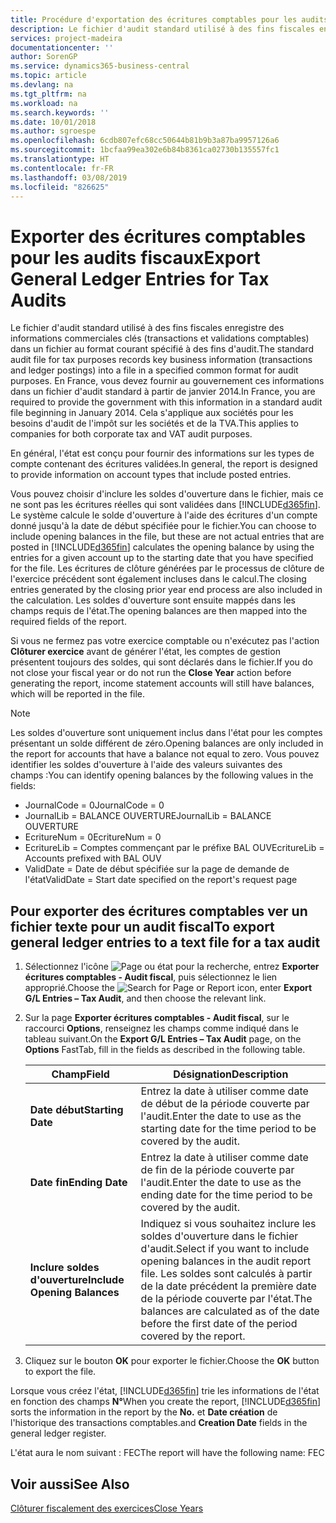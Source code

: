 ```yaml
---
title: Procédure d'exportation des écritures comptables pour les audits fiscaux
description: Le fichier d'audit standard utilisé à des fins fiscales enregistre des informations commerciales clés (transactions et validations comptables) dans un fichier au format courant spécifié à des fins d'audit. En France, vous devez fournir au gouvernement ces informations dans un fichier d'audit standard à partir de janvier 2014. Cela s'applique aux sociétés pour les besoins d'audit de l'impôt sur les sociétés et de la TVA.
services: project-madeira
documentationcenter: ''
author: SorenGP
ms.service: dynamics365-business-central
ms.topic: article
ms.devlang: na
ms.tgt_pltfrm: na
ms.workload: na
ms.search.keywords: ''
ms.date: 10/01/2018
ms.author: sgroespe
ms.openlocfilehash: 6cdb807efc68cc50644b81b9b3a87ba9957126a6
ms.sourcegitcommit: 1bcfaa99ea302e6b84b8361ca02730b135557fc1
ms.translationtype: HT
ms.contentlocale: fr-FR
ms.lasthandoff: 03/08/2019
ms.locfileid: "826625"
---
```

# <a name="export-general-ledger-entries-for-tax-audits"></a><span data-ttu-id="96e30-105">Exporter des écritures comptables pour les audits fiscaux</span><span class="sxs-lookup"><span data-stu-id="96e30-105">Export General Ledger Entries for Tax Audits</span></span>
<span data-ttu-id="96e30-106">Le fichier d'audit standard utilisé à des fins fiscales enregistre des informations commerciales clés (transactions et validations comptables) dans un fichier au format courant spécifié à des fins d'audit.</span><span class="sxs-lookup"><span data-stu-id="96e30-106">The standard audit file for tax purposes records key business information (transactions and ledger postings) into a file in a specified common format for audit purposes.</span></span> <span data-ttu-id="96e30-107">En France, vous devez fournir au gouvernement ces informations dans un fichier d'audit standard à partir de janvier 2014.</span><span class="sxs-lookup"><span data-stu-id="96e30-107">In France, you are required to provide the government with this information in a standard audit file beginning in January 2014.</span></span> <span data-ttu-id="96e30-108">Cela s'applique aux sociétés pour les besoins d'audit de l'impôt sur les sociétés et de la TVA.</span><span class="sxs-lookup"><span data-stu-id="96e30-108">This applies to companies for both corporate tax and VAT audit purposes.</span></span>  

<span data-ttu-id="96e30-109">En général, l'état est conçu pour fournir des informations sur les types de compte contenant des écritures validées.</span><span class="sxs-lookup"><span data-stu-id="96e30-109">In general, the report is designed to provide information on account types that include posted entries.</span></span>  

<span data-ttu-id="96e30-110">Vous pouvez choisir d'inclure les soldes d'ouverture dans le fichier, mais ce ne sont pas les écritures réelles qui sont validées dans [!INCLUDE[d365fin](../../includes/d365fin_md.md)]. Le système calcule le solde d'ouverture à l'aide des écritures d'un compte donné jusqu'à la date de début spécifiée pour le fichier.</span><span class="sxs-lookup"><span data-stu-id="96e30-110">You can choose to include opening balances in the file, but these are not actual entries that are posted in [!INCLUDE[d365fin](../../includes/d365fin_md.md)] calculates the opening balance by using the entries for a given account up to the starting date that you have specified for the file.</span></span> <span data-ttu-id="96e30-111">Les écritures de clôture générées par le processus de clôture de l'exercice précédent sont également incluses dans le calcul.</span><span class="sxs-lookup"><span data-stu-id="96e30-111">The closing entries generated by the closing prior year end process are also included in the calculation.</span></span> <span data-ttu-id="96e30-112">Les soldes d'ouverture sont ensuite mappés dans les champs requis de l'état.</span><span class="sxs-lookup"><span data-stu-id="96e30-112">The opening balances are then mapped into the required fields of the report.</span></span>  

<span data-ttu-id="96e30-113">Si vous ne fermez pas votre exercice comptable ou n'exécutez pas l'action **Clôturer exercice** avant de générer l'état, les comptes de gestion présentent toujours des soldes, qui sont déclarés dans le fichier.</span><span class="sxs-lookup"><span data-stu-id="96e30-113">If you do not close your fiscal year or do not run the **Close Year** action before generating the report, income statement accounts will still have balances, which will be reported in the file.</span></span>  

> [!NOTE]  
>  <span data-ttu-id="96e30-114">Les soldes d'ouverture sont uniquement inclus dans l'état pour les comptes présentant un solde différent de zéro.</span><span class="sxs-lookup"><span data-stu-id="96e30-114">Opening balances are only included in the report for accounts that have a balance not equal to zero.</span></span> <span data-ttu-id="96e30-115">Vous pouvez identifier les soldes d'ouverture à l'aide des valeurs suivantes des champs :</span><span class="sxs-lookup"><span data-stu-id="96e30-115">You can identify opening balances by the following values in the fields:</span></span>  
>   
>  -   <span data-ttu-id="96e30-116">JournalCode = 0</span><span class="sxs-lookup"><span data-stu-id="96e30-116">JournalCode = 0</span></span>  
> -   <span data-ttu-id="96e30-117">JournalLib = BALANCE OUVERTURE</span><span class="sxs-lookup"><span data-stu-id="96e30-117">JournalLib = BALANCE OUVERTURE</span></span>  
> -   <span data-ttu-id="96e30-118">EcritureNum = 0</span><span class="sxs-lookup"><span data-stu-id="96e30-118">EcritureNum = 0</span></span>  
> -   <span data-ttu-id="96e30-119">EcritureLib = Comptes commençant par le préfixe BAL OUV</span><span class="sxs-lookup"><span data-stu-id="96e30-119">EcritureLib = Accounts prefixed with BAL OUV</span></span>  
> -   <span data-ttu-id="96e30-120">ValidDate = Date de début spécifiée sur la page de demande de l'état</span><span class="sxs-lookup"><span data-stu-id="96e30-120">ValidDate = Start date specified on the report's request page</span></span>  

## <a name="to-export-general-ledger-entries-to-a-text-file-for-a-tax-audit"></a><span data-ttu-id="96e30-121">Pour exporter des écritures comptables ver un fichier texte pour un audit fiscal</span><span class="sxs-lookup"><span data-stu-id="96e30-121">To export general ledger entries to a text file for a tax audit</span></span>  

1.  <span data-ttu-id="96e30-122">Sélectionnez l'icône ![Page ou état pour la recherche](../../media/ui-search/search_small.png "Page ou état pour la recherche"), entrez **Exporter écritures comptables - Audit fiscal**, puis sélectionnez le lien approprié.</span><span class="sxs-lookup"><span data-stu-id="96e30-122">Choose the ![Search for Page or Report](../../media/ui-search/search_small.png "Search for Page or Report icon") icon, enter **Export G/L Entries – Tax Audit**, and then choose the relevant link.</span></span>  
2.  <span data-ttu-id="96e30-123">Sur la page **Exporter écritures comptables - Audit fiscal**, sur le raccourci **Options**, renseignez les champs comme indiqué dans le tableau suivant.</span><span class="sxs-lookup"><span data-stu-id="96e30-123">On the **Export G/L Entries – Tax Audit** page, on the **Options** FastTab, fill in the fields as described in the following table.</span></span>  

    |<span data-ttu-id="96e30-124">Champ</span><span class="sxs-lookup"><span data-stu-id="96e30-124">Field</span></span>|<span data-ttu-id="96e30-125">Désignation</span><span class="sxs-lookup"><span data-stu-id="96e30-125">Description</span></span>|  
    |---------------------------------|---------------------------------------|  
    |<span data-ttu-id="96e30-126">**Date début**</span><span class="sxs-lookup"><span data-stu-id="96e30-126">**Starting Date**</span></span>|<span data-ttu-id="96e30-127">Entrez la date à utiliser comme date de début de la période couverte par l'audit.</span><span class="sxs-lookup"><span data-stu-id="96e30-127">Enter the date to use as the starting date for the time period to be covered by the audit.</span></span>|  
    |<span data-ttu-id="96e30-128">**Date fin**</span><span class="sxs-lookup"><span data-stu-id="96e30-128">**Ending Date**</span></span>|<span data-ttu-id="96e30-129">Entrez la date à utiliser comme date de fin de la période couverte par l'audit.</span><span class="sxs-lookup"><span data-stu-id="96e30-129">Enter the date to use as the ending date for the time period to be covered by the audit.</span></span>|  
    |<span data-ttu-id="96e30-130">**Inclure soldes d'ouverture**</span><span class="sxs-lookup"><span data-stu-id="96e30-130">**Include Opening Balances**</span></span>|<span data-ttu-id="96e30-131">Indiquez si vous souhaitez inclure les soldes d'ouverture dans le fichier d'audit.</span><span class="sxs-lookup"><span data-stu-id="96e30-131">Select if you want to include opening balances in the audit report file.</span></span> <span data-ttu-id="96e30-132">Les soldes sont calculés à partir de la date précédent la première date de la période couverte par l'état.</span><span class="sxs-lookup"><span data-stu-id="96e30-132">The balances are calculated as of the date before the first date of the period covered by the report.</span></span>|  

3.  <span data-ttu-id="96e30-133">Cliquez sur le bouton **OK** pour exporter le fichier.</span><span class="sxs-lookup"><span data-stu-id="96e30-133">Choose the **OK** button to export the file.</span></span>  

<span data-ttu-id="96e30-134">Lorsque vous créez l'état, [!INCLUDE[d365fin](../../includes/d365fin_md.md)] trie les informations de l'état en fonction des champs **N°**</span><span class="sxs-lookup"><span data-stu-id="96e30-134">When you create the report, [!INCLUDE[d365fin](../../includes/d365fin_md.md)] sorts the information in the report by the **No.**</span></span> <span data-ttu-id="96e30-135">et **Date création** de l'historique des transactions comptables.</span><span class="sxs-lookup"><span data-stu-id="96e30-135">and **Creation Date** fields in the general ledger register.</span></span>  

<span data-ttu-id="96e30-136">L'état aura le nom suivant : <taxpayername>FEC<YYYYMMDD></span><span class="sxs-lookup"><span data-stu-id="96e30-136">The report will have the following name: <taxpayername>FEC<YYYYMMDD></span></span>  

## <a name="see-also"></a><span data-ttu-id="96e30-137">Voir aussi</span><span class="sxs-lookup"><span data-stu-id="96e30-137">See Also</span></span>  
 [<span data-ttu-id="96e30-138">Clôturer fiscalement des exercices</span><span class="sxs-lookup"><span data-stu-id="96e30-138">Close Years</span></span>](how-to-close-years.md)
